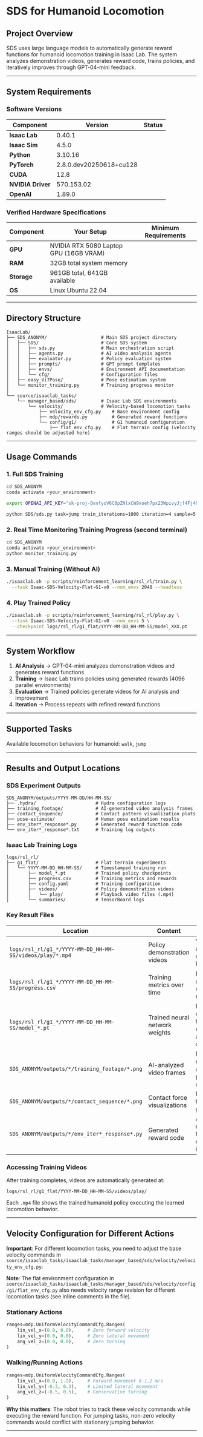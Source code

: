 # SDS for Humanoid Locomotion

## Project Overview

SDS uses large language models to automatically generate reward functions for humanoid locomotion training in Isaac Lab. The system analyzes demonstration videos, generates reward code, trains policies, and iteratively improves through GPT-04-mini feedback.

---

## System Requirements

### **Software Versions**
| Component | Version | Status |
|-----------|---------|---------|
| **Isaac Lab** | 0.40.1 | 
| **Isaac Sim** | 4.5.0 |       
| **Python** | 3.10.16 |    
| **PyTorch** | 2.8.0.dev20250618+cu128 |   
| **CUDA** | 12.8 |     
| **NVIDIA Driver** | 570.153.02 |  
| **OpenAI** | 1.89.0 |     

### **Verified Hardware Specifications**
| Component | Your Setup | Minimum Requirements |
|-----------|------------|---------------------|
| **GPU** | NVIDIA RTX 5080 Laptop GPU (16GB VRAM) 
| **RAM** | 32GB total system memory 
| **Storage** | 961GB total, 641GB available 
| **OS** | Linux Ubuntu 22.04

---

## Directory Structure

```
IsaacLab/
├── SDS_ANONYM/                    # Main SDS project directory
│   ├── SDS/                       # Core SDS system
│   │   ├── sds.py                 # Main orchestration script
│   │   ├── agents.py              # AI video analysis agents
│   │   ├── evaluator.py           # Policy evaluation system
│   │   ├── prompts/               # GPT prompt templates
│   │   ├── envs/                  # Environment API documentation
│   │   └── cfg/                   # Configuration files
│   ├── easy_ViTPose/              # Pose estimation system
│   └── monitor_training.py        # Training progress monitor
│
└── source/isaaclab_tasks/
    └── manager_based/sds/         # Isaac Lab SDS environments
        └── velocity/              # Velocity-based locomotion tasks
            ├── velocity_env_cfg.py    # Base environment config
            ├── mdp/rewards.py         # Generated reward functions
            └── config/g1/             # G1 humanoid configuration
                ├── flat_env_cfg.py    # Flat terrain config (velocity ranges should be adjusted here)

```

---

## Usage Commands

### **1. Full SDS Training**
```bash
cd SDS_ANONYM
conda activate <your_environment>

export OPENAI_API_KEY="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"

python SDS/sds.py task=jump train_iterations=1000 iteration=4 sample=5 num_envs=4096 video_length=1000
```

### **2. Real Time Monitoring Training Progress (second terminal)**
```bash
cd SDS_ANONYM
conda activate <your_environment>
python monitor_training.py
```

### **3. Manual Training (Without AI)**
```bash
./isaaclab.sh -p scripts/reinforcement_learning/rsl_rl/train.py \
  --task Isaac-SDS-Velocity-Flat-G1-v0 --num_envs 2048 --headless
```

### **4. Play Trained Policy**
```bash
./isaaclab.sh -p scripts/reinforcement_learning/rsl_rl/play.py \
  --task Isaac-SDS-Velocity-Flat-G1-v0 --num_envs 5 \
  --checkpoint logs/rsl_rl/g1_flat/YYYY-MM-DD_HH-MM-SS/model_XXX.pt
```

---

## System Workflow

1. **AI Analysis** → GPT-04-mini analyzes demonstration videos and generates reward functions
2. **Training** → Isaac Lab trains policies using generated rewards (4096 parallel environments)  
3. **Evaluation** → Trained policies generate videos for AI analysis and improvement
4. **Iteration** → Process repeats with refined reward functions

---

## Supported Tasks

Available locomotion behaviors for humanoid: `walk`, `jump`

---

## Results and Output Locations

### SDS Experiment Outputs
```
SDS_ANONYM/outputs/YYYY-MM-DD/HH-MM-SS/
├── .hydra/                      # Hydra configuration logs
├── training_footage/            # AI-generated video analysis frames
├── contact_sequence/            # Contact pattern visualization plots
├── pose-estimate/               # Human pose estimation results
├── env_iter*_response*.py       # Generated reward function code
└── env_iter*_response*.txt      # Training log outputs
```

### Isaac Lab Training Logs
```
logs/rsl_rl/
├── g1_flat/                     # Flat terrain experiments
│   └── YYYY-MM-DD_HH-MM-SS/     # Timestamped training run
│       ├── model_*.pt           # Trained policy checkpoints
│       ├── progress.csv         # Training metrics and rewards
│       ├── config.yaml          # Training configuration
│       ├── videos/              # Policy demonstration videos
│       │   └── play/            # Playback video files (.mp4)
│       └── summaries/           # TensorBoard logs
```

### Key Result Files

| Location | Content | Purpose |
|----------|---------|---------|
| `logs/rsl_rl/g1_*/YYYY-MM-DD_HH-MM-SS/videos/play/*.mp4` | Policy demonstration videos | Visual assessment of learned behaviors |
| `logs/rsl_rl/g1_*/YYYY-MM-DD_HH-MM-SS/progress.csv` | Training metrics over time | Performance analysis and convergence monitoring |
| `logs/rsl_rl/g1_*/YYYY-MM-DD_HH-MM-SS/model_*.pt` | Trained neural network weights | Policy checkpoints for evaluation and deployment |
| `SDS_ANONYM/outputs/*/training_footage/*.png` | AI-analyzed video frames | Pose estimation and gait pattern analysis |
| `SDS_ANONYM/outputs/*/contact_sequence/*.png` | Contact force visualizations | Foot contact timing and gait analysis |
| `SDS_ANONYM/outputs/*/env_iter*_response*.py` | Generated reward code | AI-created reward functions for each iteration |

### Accessing Training Videos
After training completes, videos are automatically generated at:
```
logs/rsl_rl/g1_flat/YYYY-MM-DD_HH-MM-SS/videos/play/
```
Each `.mp4` file shows the trained humanoid policy executing the learned locomotion behavior.

---

## Velocity Configuration for Different Actions

**Important**: For different locomotion tasks, you need to adjust the base velocity commands in `source/isaaclab_tasks/isaaclab_tasks/manager_based/sds/velocity/velocity_env_cfg.py`:

**Note**: The flat environment configuration in `source/isaaclab_tasks/isaaclab_tasks/manager_based/sds/velocity/config/g1/flat_env_cfg.py` also needs velocity range revision for different locomotion tasks (see inline comments in the file).

### **Stationary Actions**
```python
ranges=mdp.UniformVelocityCommandCfg.Ranges(
    lin_vel_x=(0.0, 0.0),     # Zero forward velocity 
    lin_vel_y=(0.0, 0.0),     # Zero lateral movement
    ang_vel_z=(0.0, 0.0),     # Zero turning
)
```

### **Walking/Running Actions**
```python
ranges=mdp.UniformVelocityCommandCfg.Ranges(
    lin_vel_x=(0.0, 1.2),     # Forward movement 0-1.2 m/s
    lin_vel_y=(-0.3, 0.3),    # Limited lateral movement
    ang_vel_z=(-0.5, 0.5),    # Conservative turning
)
```

**Why this matters**: The robot tries to track these velocity commands while executing the reward function. For jumping tasks, non-zero velocity commands would conflict with stationary jumping behavior.

---


 